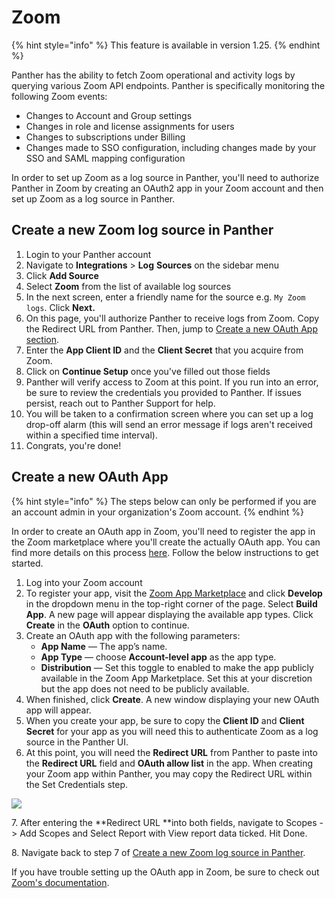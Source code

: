 # Zoom

{% hint style="info" %}
This feature is available in version 1.25.
{% endhint %}

Panther has the ability to fetch Zoom operational and activity logs by querying various Zoom API endpoints. Panther is specifically monitoring the following Zoom events:

* Changes to Account and Group settings
* Changes in role and license assignments for users
* Changes to subscriptions under Billing
* Changes made to SSO configuration, including changes made by your SSO and SAML mapping configuration

In order to set up Zoom as a log source in Panther, you'll need to authorize Panther in Zoom by creating an OAuth2 app in your Zoom account and then set up Zoom as a log source in Panther.&#x20;

## Create a new Zoom log source in Panther

1. Login to your Panther account
2. Navigate to **Integrations** > **Log** **Sources** on the sidebar menu
3. Click **Add Source**
4. Select **Zoom** from the list of available log sources
5. In the next screen, enter a friendly name for the source e.g. `My Zoom logs`. Click **Next.**
6. On this page, you'll authorize Panther to receive logs from Zoom. Copy the Redirect URL from Panther. Then, jump to [Create a new OAuth App section](zoom.md#create-a-new-oauth-app).&#x20;
7. Enter the **App Client ID** and the **Client Secret** that you acquire from Zoom.&#x20;
8. Click on **Continue Setup** once you've filled out those fields
9. Panther will verify access to Zoom at this point. If you run into an error, be sure to review the credentials you provided to Panther. If issues persist, reach out to Panther Support for help.
10. You will be taken to a confirmation screen where you can set up a log drop-off alarm (this will send an error message if logs aren't received within a specified time interval).
11. Congrats, you're done!

## Create a new OAuth App&#x20;

{% hint style="info" %}
The steps below can only be performed if you are an account admin in your organization's Zoom account.
{% endhint %}

In order to create an OAuth app in Zoom, you'll need to register the app in the Zoom marketplace where you'll create the actually OAuth app. You can find more details on this process [here](https://marketplace.zoom.us/docs/guides/build/oauth-app). Follow the below instructions to get started.

1. Log into your Zoom account
2. To register your app, visit the [Zoom App Marketplace](https://marketplace.zoom.us) and click **Develop** in the dropdown menu in the top-right corner of the page. Select **Build App**. A new page will appear displaying the available app types. Click **Create** in the **OAuth** option to continue.
3. Create an OAuth app with the following parameters:
   * **App Name** — The app’s name.
   * **App Type** — choose **Account-level app** as the app type.
   * **Distribution** — Set this toggle to enabled to make the app publicly available in the Zoom App Marketplace. Set this at your discretion but the app does not need to be publicly available.
4. When finished, click **Create**. A new window displaying your new OAuth app will appear.
5. When you create your app, be sure to copy the **Client ID** and **Client Secret** for your app as you will need this to authenticate Zoom as a log source in the Panther UI.
6. At this point, you will need the **Redirect URL** from Panther to paste into the **Redirect URL** field and **OAuth allow list** in the app. When creating your Zoom app within Panther, you may copy the Redirect URL within the Set Credentials step.

![](../../.gitbook/assets/papaya-oarfish.runpanther.net\_integrations\_log-sources\_zoom\_a4a9f1e6-45bc-40b3-ba7b-ebd5e441e664\_edit\_.png)

7\. After entering the **Redirect URL **into both fields, navigate to Scopes -> Add Scopes and Select Report with View report data ticked. Hit Done.

8\. Navigate back to step 7 of [Create a new Zoom log source in Panther](zoom.md#create-a-new-zoom-log-source-in-panther).



If you have trouble setting up the OAuth app in Zoom, be sure to check out[ Zoom's documentation](https://marketplace.zoom.us/docs/guides/build/oauth-app).
